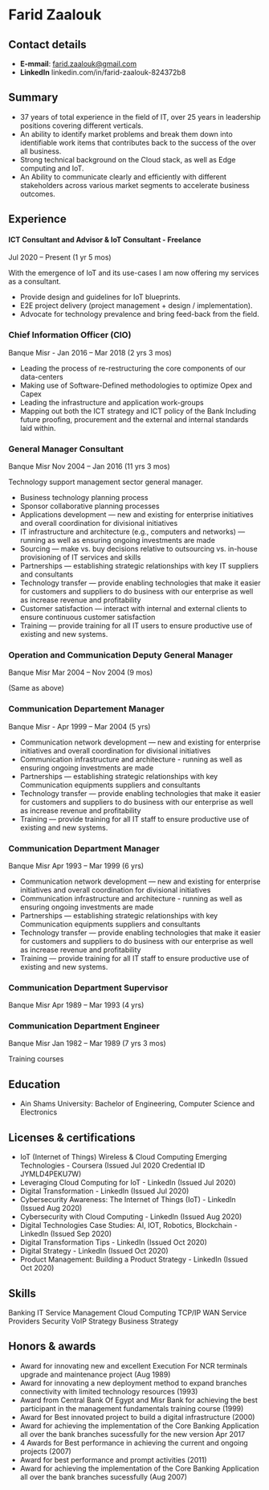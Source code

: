 
# Farid Zaalouk


## Contact details

- **E-mmail**: farid.zaalouk@gmail.com
- **LinkedIn** linkedin.com/in/farid-zaalouk-824372b8

## Summary

- 37 years of total experience in the field of IT, over 25 years in leadership positions covering different verticals. 
- An ability to identify market problems and break them down into identifiable work items that contributes back to the success of the over all business. 
- Strong technical background on the Cloud stack, as well as Edge computing and IoT. 
- An Ability to communicate clearly and efficiently with different stakeholders across various market segments to accelerate business outcomes. 


## Experience


#### ICT Consultant and Advisor & IoT Consultant - Freelance
Jul 2020 – Present (1 yr 5 mos)

With the emergence of IoT and its use-cases I am now offering my services as a consultant. 

- Provide design and guidelines for IoT blueprints.
- E2E project delivery (project management + design / implementation).
- Advocate for technology prevalence and bring feed-back from the field.

###  Chief Information Officer (CIO)
Banque Misr - Jan 2016 – Mar 2018 (2 yrs 3 mos)

- Leading the process of re-restructuring the core components of our data-centers 
- Making use of Software-Defined methodologies to optimize Opex and Capex
- Leading the infrastructure and application work-groups
- Mapping out both the ICT strategy and ICT policy of the Bank Including future proofing, procurement and the external and internal standards laid within. 


###  General Manager Consultant
Banque Misr Nov 2004 – Jan 2016 (11 yrs 3 mos)

Technology support management sector general manager.

- Business technology planning process
- Sponsor collaborative planning processes 
- Applications development — new and existing for enterprise initiatives and overall coordination for divisional initiatives 
- IT infrastructure and architecture (e.g., computers and networks) — running as well as ensuring ongoing investments are made 
- Sourcing — make vs. buy decisions relative to outsourcing vs. in-house provisioning of IT services and skills 
- Partnerships — establishing strategic relationships with key IT suppliers and consultants 
- Technology transfer — provide enabling technologies that make it easier for customers and suppliers to do business with our enterprise as well as increase revenue and profitability 
- Customer satisfaction — interact with internal and external clients to ensure continuous customer satisfaction 
- Training — provide training for all IT users to ensure productive use of existing and new systems.

###  Operation and Communication Deputy General Manager
Banque Misr Mar 2004 – Nov 2004 (9 mos)

(Same as above)

###  Communication Departement Manager
Banque Misr - Apr 1999 – Mar 2004 (5 yrs)

- Communication network development — new and existing for enterprise initiatives and overall coordination for divisional initiatives 
- Communication infrastructure and architecture - running as well as ensuring ongoing investments are made 
- Partnerships — establishing strategic relationships with key Communication equipments suppliers and consultants 
- Technology transfer — provide enabling technologies that make it easier for customers and suppliers to do business with our enterprise as well as increase revenue and profitability 
- Training — provide training for all IT staff to ensure productive use of existing and new systems. 

###  Communication Department Manager
Banque Misr
Apr 1993 – Mar 1999 (6 yrs)

- Communication network development — new and existing for enterprise initiatives and overall coordination for divisional initiatives 
- Communication infrastructure and architecture - running as well as ensuring ongoing investments are made 
- Partnerships — establishing strategic relationships with key Communication equipments suppliers and consultants 
- Technology transfer — provide enabling technologies that make it easier for customers and suppliers to do business with our enterprise as well as increase revenue and profitability 
- Training — provide training for all IT staff to ensure productive use of existing and new systems.

### Communication Department Supervisor
Banque Misr Apr 1989 – Mar 1993 (4 yrs)


### Communication Department Engineer
Banque Misr
Jan 1982 – Mar 1989 (7 yrs 3 mos)

Training courses

## Education

- Ain Shams University: Bachelor of Engineering, Computer Science and Electronics

## Licenses & certifications

- IoT (Internet of Things) Wireless & Cloud Computing Emerging Technologies - Coursera (Issued Jul 2020 Credential ID JYMLD4PEKU7W) 
- Leveraging Cloud Computing for IoT - LinkedIn (Issued Jul 2020)
- Digital Transformation - LinkedIn (Issued Jul 2020)
- Cybersecurity Awareness: The Internet of Things (IoT) - LinkedIn (Issued Aug 2020)
- Cybersecurity with Cloud Computing - LinkedIn (Issued Aug 2020)
- Digital Technologies Case Studies: AI, IOT, Robotics, Blockchain - LinkedIn (Issued Sep 2020)
- Digital Transformation Tips - LinkedIn (Issued Oct 2020)
- Digital Strategy - LinkedIn (Issued Oct 2020)
- Product Management: Building a Product Strategy - LinkedIn (Issued Oct 2020)

## Skills
Banking  IT Service Management  Cloud Computing  TCP/IP  WAN  Service Providers  Security VoIP  Strategy  Business Strategy

## Honors & awards

- Award for innovating new and excellent Execution For NCR terminals upgrade and maintenance project (Aug 1989)
- Award for innovating a new deployment method to expand branches connectivity with limited technology resources (1993)
- Award from Central Bank Of Egypt and Misr Bank for achieving the best participant in the management fundamentals training course (1999)
- Award for Best innovated project to build a digital infrastructure (2000)
- Award for achieving the implementation of the Core Banking Application all over the bank branches sucessfully for the new version
Apr 2017
- 4 Awards for Best performance in achieving the current and ongoing projects (2007)
- Award for best performance and prompt activities (2011)
- Award for achieving the implementation of the Core Banking Application all over the bank branches sucessfully (Aug 2007)
